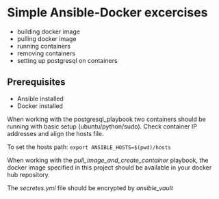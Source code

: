# Simple Ansible-Docker excercises
- building docker image
- pulling docker image
- running containers
- removing containers
- setting up postgresql on containers

## Prerequisites
- Ansible installed
- Docker installed

When working with the postgresql_playbook two containers should be running with basic setup (ubuntu/python/sudo). Check container IP addresses and align the hosts file.

To set the hosts path:
```export ANSIBLE_HOSTS=$(pwd)/hosts```

When working with the _pull_image_and_create_container_ playbook, the docker image specified in this project should be available in your docker hub repository.

The _secretes.yml_ file should be encrypted by _ansible_vault_
